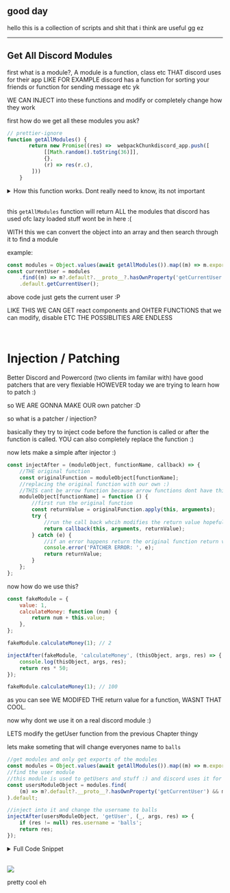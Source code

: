 ## good day

hello this is a collection of scripts and shit that i think are useful gg ez

---

<h2>Get All Discord Modules</h2>

first what is a module?, A module is a function, class etc THAT discord uses for their app
LIKE FOR EXAMPLE discord has a function for sorting your friends or function for sending message etc yk

WE CAN INJECT into these functions and modify or completely change how they work

first how do we get all these modules you ask?

```js
// prettier-ignore
function getAllModules() {
       return new Promise((res) =>  webpackChunkdiscord_app.push([
            [[Math.random().toString(36)]],
            {},
            (r) => res(r.c),
        ]))
    }
```

<details>
    <summary>How this function works. Dont really need to know, its not important
    </summary>
  
  so you might be confused on HOW this gets all the modules and rightfully so. Disocrd uses webpack to transplile and code split their web app AND THEY HAVE enabled the webpack jsonp thingy or in this case webpackchunkdiscord_app. i dont really understand it on a deep level but i do know that webpackChunkdiscord_app is how they emulate the import / export or module.exports thingy yk. IT is the modules object and thats where they store all the modules so other modules can import export stuff yk.

now why am i pussing all this shit? this wont do anything right it will just add it to the array right?
NO this push function is a wrapper over the original push function that allows us to insert modules into it
WHAT THIS MEANS is we can add our own module into this webpackChunk and then WE ARE bascially in the same enviroment as discords functions and modules. SO WE CAN IMPORT THEIR modules yk

heres the function that `webpackChunkdiscord_app.push` function
ofc i renamed some variables and refactored the minfied code to make it more readable

```js
// prettier-ignore
const wrappedPush = (push, args) => {
    //the arguments you passed for example: push([["id"], {}, (r) => {console.log(r)}])
    //ids will be ["id"], modules will be {} and the callback will be  (r) => {console.log(r)}
    const [ids, modules, callback] = args;
    if (ids.some((c) => 0 !== e[c])) {
        for (let module in modules) webpackMagic.o(modules, module) && (webpackMagic.m[module] = modules[module]);
        if (callback) var o = callback(webpackMagic);
    }
    push && push(args);
    for (let n = 0; n < ids.length; n++) {
        const id = ids[n];
        webpackMagic.o(e, id) && e[id] && e[id][0]();
        e[ids[n]] = 0;
    }
    return webpackMagic.O(o);
};
```

from this function we can see THEY GIVE us the webpack magic (which i dont understand how it works WHICH IS WHY i call it magic HEHEHE) AND THIS webpqack magic will HAVE ALL THE MODULES and ALL THE CHUNKS.
the callback we pass as the 3rd element in the array will give us the webpack magic (see line 8 of that code wrapper push function) and in the webpack magic theres a property that has the cache or all the functions that have been called or used / imported (i think.) this will be different for each web app but for discord the property is r.c or just c

The `modules` argument will be huge with many modules you can just look at discords minified code and see how big it is.

</details>

<br/>

this `getAllModules` function will return ALL the modules that discord has used
ofc lazy loaded stuff wont be in here :(

WITH this we can convert the object into an array and then search through it to find a module

example:

```js
const modules = Object.values(await getAllModules()).map((m) => m.exports);
const currentUser = modules
    .find((m) => m?.default?.__proto__?.hasOwnProperty('getCurrentUser') && m?.default?.__proto__?.hasOwnProperty('getUser'))
    .default.getCurrentUser();
```

above code just gets the current user :P

LIKE THIS WE CAN GET react components and OHTER FUNCTIONS that we can modify, disable ETC
THE POSSIBLITIES ARE ENDLESS

<br/>

# Injection / Patching

Better Discord and Powercord (two clients im familar with) have good patchers that are very flexiable HOWEVER today we are trying to learn how to patch :)

so WE ARE GONNA MAKE OUR own patcher :D

so what is a patcher / injection?

basically they try to inject code before the function is called or after the function is called. YOU can also completely replace the function :)

now lets make a simple after injector :)

```js
const injectAfter = (moduleObject, functionName, callback) => {
    //THE original function
    const originalFunction = moduleObject[functionName];
    //replacing the original function with our own :)
    //THIS cant be arrow function because arrow functions dont have this object :P
    moduleObject[functionName] = function () {
        //first run the original function
        const returnValue = originalFunction.apply(this, arguments);
        try {
            //run the call back whcih modifies the return value hopefully
            return callback(this, arguments, returnValue);
        } catch (e) {
            //if an error happens return the original function return value
            console.error('PATCHER ERROR: ', e);
            return returnValue;
        }
    };
};
```

now how do we use this?

```js
const fakeModule = {
    value: 1,
    calculateMoney: function (num) {
        return num + this.value;
    },
};

fakeModule.calculateMoney(1); // 2

injectAfter(fakeModule, 'calculateMoney', (thisObject, args, res) => {
    console.log(thisObject, args, res);
    return res * 50;
});

fakeModule.calculateMoney(1); // 100
```

as you can see WE MODIFED THE return value for a function, WASNT THAT COOL.

now why dont we use it on a real discord module :)

LETS modify the getUser function from the previous Chapter thingy

lets make someting that will change everyones name to `balls`

```js
//get modules and only get exports of the modules
const modules = Object.values(await getAllModules()).map((m) => m.exports);
//find the user module
//this module is used to getUsers and stuff :) and discord uses it for everything HEHEHHE HA
const usersModuleObject = modules.find(
    (m) => m?.default?.__proto__?.hasOwnProperty('getCurrentUser') && m?.default?.__proto__?.hasOwnProperty('getUser')
).default;

//inject into it and change the username to balls
injectAfter(usersModuleObject, 'getUser', (_, args, res) => {
    if (res != null) res.username = 'balls';
    return res;
});
```

<details>
    <summary> Full Code Snippet </summary>

```js
function getAllModules() {
    return new Promise((res) => webpackChunkdiscord_app.push([[[Math.random().toString(36)]], {}, (r) => res(r.c)]));
}
const injectAfter = (moduleObject, functionName, callback) => {
    //THE original function
    const originalFunction = moduleObject[functionName];
    //replacing the original function with our own :)
    //THIS cant be arrow function because arrow functions dont have this object :P
    moduleObject[functionName] = function () {
        //first run the original function
        const returnValue = originalFunction.apply(this, arguments);
        try {
            //run the call back whcih modifies the return value hopefully
            return callback(this, arguments, returnValue);
        } catch (e) {
            //if an error happens return the original function return value
            console.error('PATCHER ERROR: ', e);
            return returnValue;
        }
    };
};
//get modules and only get exports of the modules
const modules = Object.values(await getAllModules()).map((m) => m.exports);
//find the user module
//this module is used to getUsers and stuff :) and discord uses it for everything HEHEHHE HA
const usersModuleObject = modules.find(
    (m) => m?.default?.__proto__?.hasOwnProperty('getCurrentUser') && m?.default?.__proto__?.hasOwnProperty('getUser')
).default;

//inject into it and change the username to balls
injectAfter(usersModuleObject, 'getUser', (_, args, res) => {
    if (res != null) res.username = 'balls';
    return res;
});
```

</details>

<br />

![](https://i.imgur.com/Aop8bTX.png)

pretty cool eh
